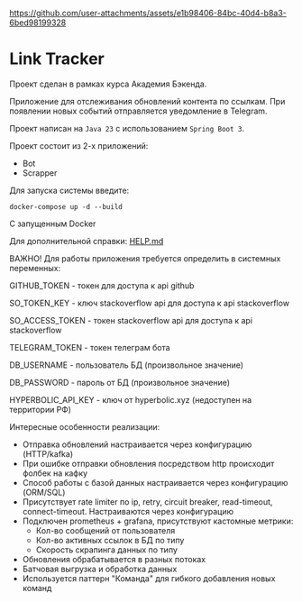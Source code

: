 https://github.com/user-attachments/assets/e1b98406-84bc-40d4-b8a3-6bed98199328

# Link Tracker

<!-- этот файл можно и нужно менять -->

Проект сделан в рамках курса Академия Бэкенда.

Приложение для отслеживания обновлений контента по ссылкам.
При появлении новых событий отправляется уведомление в Telegram.

Проект написан на `Java 23` с использованием `Spring Boot 3`.

Проект состоит из 2-х приложений:
* Bot
* Scrapper

Для запуска системы введите:

```shell
docker-compose up -d --build
```

С запущенным Docker

Для дополнительной справки: [HELP.md](./HELP.md)

ВАЖНО! Для работы приложения требуется определить в системных переменных:

GITHUB_TOKEN - токен для доступа к api github

SO_TOKEN_KEY - ключ stackoverflow api для доступа к api stackoverflow

SO_ACCESS_TOKEN - токен stackoverflow api для доступа к api stackoverflow

TELEGRAM_TOKEN - токен телеграм бота

DB_USERNAME - пользователь БД (произвольное значение)

DB_PASSWORD - пароль от БД (произвольное значение)

HYPERBOLIC_API_KEY - ключ от hyperbolic.xyz (недоступен на территории РФ)


Интересные особенности реализации: 
* Отправка обновлений настраивается через конфигурацию (HTTP/kafka)
* При ошибке отправки обновления посредством http происходит фолбек на кафку
* Способ работы с базой данных настраивается через конфигурацию (ORM/SQL)
* Присутствует rate limiter по ip, retry, circuit breaker, read-timeout, connect-timeout. Настраиваются через конфигурацию
* Подключен prometheus + grafana, присутствуют кастомные метрики:
    * Кол-во сообщений от пользователя
    * Кол-во активных ссылок в БД по типу
    * Скорость скрапинга данных по типу
* Обновления обрабатывается в разных потоках
* Батчовая выгрузка и обработка данных
* Используется паттерн "Команда" для гибкого добавления новых команд
